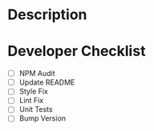 # Description

# Developer Checklist

- [ ] NPM Audit
- [ ] Update README
- [ ] Style Fix
- [ ] Lint Fix
- [ ] Unit Tests
- [ ] Bump Version